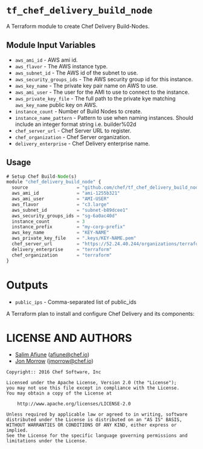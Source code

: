 # `tf_chef_delivery_build_node`

A Terraform module to create Chef Delivery Build-Nodes.

Module Input Variables
----------------------

- `aws_ami_id` - AWS ami id.
- `aws_flavor` - The AWS instance type.
- `aws_subnet_id` - The AWS id of the subnet to use.
- `aws_security_groups_ids` - The AWS security group id for this instance.
- `aws_key_name` - The private key pair name on AWS to use.
- `aws_ami_user` - The user for the AMI to use to connect to the instance.
- `aws_private_key_file` - The full path to the private kye matching `aws_key_name` public key on AWS.
- `instance_count` - Number of Build Nodes to create.
- `instance_name_pattern` - Pattern to use when naming instances. Should include an integer format string i.e. builder%02d
- `chef_server_url` - Chef Server URL to register.
- `chef_organization` - Chef Server organization.
- `delivery_enterprise` - Chef Delivery enterprise name.

Usage
-----

```js
# Setup Chef Build-Node(s)
module "chef_delivery_build_node" {
  source                  = "github.com/chef/tf_chef_delivery_build_node"
  aws_ami_id              = "ami-1255b321"
  aws_ami_user            = "AMI-USER"
  aws_flavor              = "c3.large"
  aws_subnet_id           = "subnet-b89dcee1"
  aws_security_groups_ids = "sg-6a0ac40d"
  instance_count          = 3
  instance_prefix         = "my-corp-prefix"
  aws_key_name            = "KEY-NAME"
  aws_private_key_file    = ".keys/KEY-NAME.pem"
  chef_server_url         = "https://52.24.40.244/organizations/terraform"
  delivery_enterprise     = "terraform"
  chef_organization       = "terraform"
}
```

Outputs
=======

- `public_ips` - Comma-separated list of public_ids

A Terraform plan to install and configure Chef Delivery and its components:

LICENSE AND AUTHORS
===================
* [Salim Afiune](https://github.com/afiune) (<afiune@chef.io>)
* [Jon Morrow](https://github.com/jonsmorrow) (<jmorrow@chef.io>)

```text
Copyright:: 2016 Chef Software, Inc

Licensed under the Apache License, Version 2.0 (the "License");
you may not use this file except in compliance with the License.
You may obtain a copy of the License at

    http://www.apache.org/licenses/LICENSE-2.0

Unless required by applicable law or agreed to in writing, software
distributed under the License is distributed on an "AS IS" BASIS,
WITHOUT WARRANTIES OR CONDITIONS OF ANY KIND, either express or implied.
See the License for the specific language governing permissions and
limitations under the License.
```
